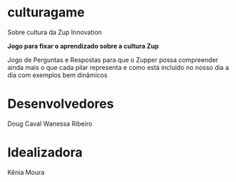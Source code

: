# culturagame

Sobre cultura da Zup Innovation

**Jogo para fixar o aprendizado sobre a cultura Zup**

Jogo de Perguntas e Respostas para que o Zupper possa compreender ainda mais o que cada pilar representa e como está incluido no nosso dia a dia com exemplos bem dinâmicos 

# Desenvolvedores 
Doug Caval
Wanessa Ribeiro


# Idealizadora
Kênia Moura


